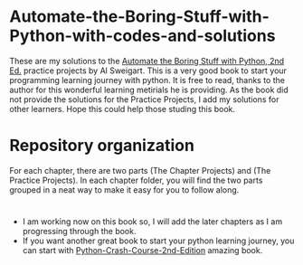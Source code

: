 # Automate-the-Boring-Stuff-with-Python-with-codes-and-solutions
These are my solutions to the [Automate the Boring Stuff with Python, 2nd Ed.](https://automatetheboringstuff.com/#toc) practice projects by Al Sweigart. This is a very good book to start your programming learning journey with python. It is free to read, thanks to the author for this wonderful learning metirials he is providing. As the book did not provide the solutions for the Practice Projects, I add my solutions for other learners. Hope this could help those studing this book.

# Repository organization
For each chapter, there are two parts (The Chapter Projects) and (The Practice Projects). In each chapter folder, you will find the two parts grouped in a neat way to make it easy for you to follow along.


#
* I am working now on this book so, I will add the later chapters as I am progressing through the book.
* If you want another great book to start your python learning journey, you can start with [Python-Crash-Course-2nd-Edition](https://github.com/mbk-naboore/Python-Crash-Course-2nd-Edition-free-with-solutions) amazing book. 

